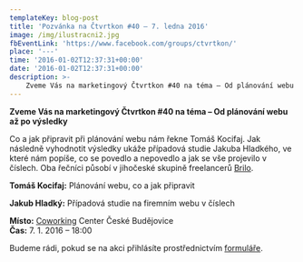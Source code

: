 ```yaml
---
templateKey: blog-post
title: 'Pozvánka na Čtvrtkon #40 – 7. ledna 2016'
image: /img/ilustracni2.jpg
fbEventLink: 'https://www.facebook.com/groups/ctvrtkon/'
place: '---'
time: '2016-01-02T12:37:31+00:00'
date: '2016-01-02T12:37:31+00:00'
description: >-
    Zveme Vás na marketingový Čtvrtkon #40 na téma – Od plánování webu až po výsledky
---
```

**Zveme Vás na marketingový Čtvrtkon #40 na téma – Od plánování webu až po výsledky**

Co a jak připravit při plánování webu nám řekne Tomáš Kocifaj. Jak následně vyhodnotit výsledky ukáže případová studie Jakuba Hladkého, ve které nám popíše, co se povedlo a nepovedlo a jak se vše projevilo v číslech. Oba řečníci působí v jihočeské skupině freelancerů [Brilo](http://www.brilo.cz/).

**Tomáš Kocifaj:** Plánování webu, co a jak připravit

**Jakub Hladký:** Případová studie na firemním webu v číslech

**Místo:** [Coworking](http://www.coworkingcb.cz/ "http://www.coworkingcb.cz/") Center České Budějovice  
**Čas:** 7. 1. 2016 – 18:00

Budeme rádi, pokud se na akci přihlásíte prostřednictvím [formuláře](https://docs.google.com/forms/d/1d70aa7KxzzLgU7SqFnwu8Aqsmtu52K2IFsGKyRJlLCc/viewform?pref=2&pli=1&edit_requested=true).